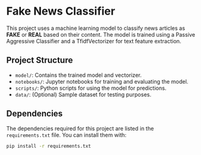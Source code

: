 # Fake News Classifier

This project uses a machine learning model to classify news articles as **FAKE** or **REAL** based on their content. The model is trained using a Passive Aggressive Classifier and a TfidfVectorizer for text feature extraction.

## Project Structure

- `model/`: Contains the trained model and vectorizer.
- `notebooks/`: Jupyter notebooks for training and evaluating the model.
- `scripts/`: Python scripts for using the model for predictions.
- `data/`: (Optional) Sample dataset for testing purposes.

## Dependencies

The dependencies required for this project are listed in the `requirements.txt` file. You can install them with:

```bash
pip install -r requirements.txt
